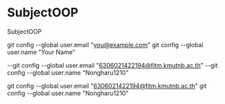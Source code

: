 # SubjectOOP
SubjectOOP

git config --global user.email "you@example.com" 
git config --global user.name "Your Name"

--git config --global user.email "6306021422194@fitm.kmutnb.ac.th" 
--git config --global user.name "Nongharu1210"

git config --global user.email "6306021422194@fitm.kmutnb.ac.th" 
git config --global user.name "Nongharu1210"
